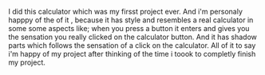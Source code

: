 I did this calculator which was my firsst project ever.
And i'm personaly happpy of the of it , because it has style and resembles a real calculator in some some aspects like; when you press a button it enters and gives you the sensation you really clicked on the calculator button.
And it has shadow parts which follows the sensation of a click on the calculator.
All of it to say i'm happy of my project after thinking of the time i toook to completly finish my project.
